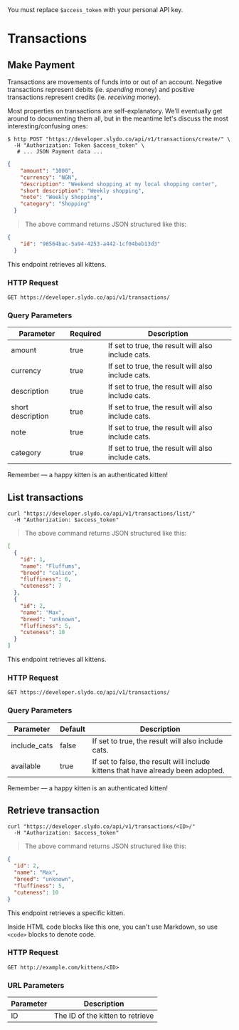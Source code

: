 <aside class="notice">
You must replace <code>$access_token</code> with your personal API key.
</aside>

# Transactions

## Make Payment

Transactions are movements of funds into or out of an account. Negative transactions represent debits (ie. *spending* money) and positive transactions represent credits (ie. *receiving* money).

Most properties on transactions are self-explanatory. We'll eventually get around to documenting them all, but in the meantime let's discuss the most interesting/confusing ones:

```shell
$ http POST "https://developer.slydo.co/api/v1/transactions/create/" \
  -H "Authorization: Token $access_token" \
   # ... JSON Payment data ...
```

```json
{
    "amount": "1000",
    "currency": "NGN",
    "description": "Weekend shopping at my local shopping center",
    "short description": "Weekly shopping",
    "note": "Weekly Shopping",
    "category": "Shopping"
  }
```

> The above command returns JSON structured like this:

```json
{
    "id": "98564bac-5a94-4253-a442-1cf04beb13d3"
  }
```

This endpoint retrieves all kittens.

### HTTP Request

`GET https://developer.slydo.co/api/v1/transactions/`

### Query Parameters

Parameter | Required | Description
--------- | ------- | -------------
amount | true | If set to true, the result will also include cats.
currency | true | If set to true, the result will also include cats.
description | true | If set to true, the result will also include cats.
short description | true | If set to true, the result will also include cats.
note | true | If set to true, the result will also include cats.
category | true | If set to true, the result will also include cats.





<aside class="success">
Remember — a happy kitten is an authenticated kitten!
</aside>

## List transactions

```shell
curl "https://developer.slydo.co/api/v1/transactions/list/"
  -H "Authorization: $access_token"
```

> The above command returns JSON structured like this:

```json
[
  {
    "id": 1,
    "name": "Fluffums",
    "breed": "calico",
    "fluffiness": 6,
    "cuteness": 7
  },
  {
    "id": 2,
    "name": "Max",
    "breed": "unknown",
    "fluffiness": 5,
    "cuteness": 10
  }
]
```

This endpoint retrieves all kittens.

### HTTP Request

`GET https://developer.slydo.co/api/v1/transactions/`

### Query Parameters

Parameter | Default | Description
--------- | ------- | -----------
include_cats | false | If set to true, the result will also include cats.
available | true | If set to false, the result will include kittens that have already been adopted.

<aside class="success">
Remember — a happy kitten is an authenticated kitten!
</aside>

## Retrieve transaction

```shell
curl "https://developer.slydo.co/api/v1/transactions/<ID>/"
  -H "Authorization: $access_token"
```

> The above command returns JSON structured like this:

```json
{
  "id": 2,
  "name": "Max",
  "breed": "unknown",
  "fluffiness": 5,
  "cuteness": 10
}
```

This endpoint retrieves a specific kitten.

<aside class="warning">Inside HTML code blocks like this one, you can't use Markdown, so use <code>&lt;code&gt;</code> blocks to denote code.</aside>

### HTTP Request

`GET http://example.com/kittens/<ID>`

### URL Parameters

Parameter | Description
--------- | -----------
ID | The ID of the kitten to retrieve
